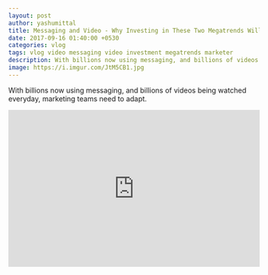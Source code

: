 ```yaml
---
layout: post
author: yashumittal
title: Messaging and Video - Why Investing in These Two Megatrends Will Make You a Better Marketer
date: 2017-09-16 01:40:00 +0530
categories: vlog
tags: vlog video messaging video investment megatrends marketer
description: With billions now using messaging, and billions of videos being watched everyday, marketing teams need to adapt. Here are some best practices that can help
image: https://i.imgur.com/JtM5CB1.jpg
---
```


With billions now using messaging, and billions of videos being watched everyday, marketing teams need to adapt.

<iframe width="100%" height="315" src="https://www.youtube.com/embed/JQLRNQd9u-E?rel=0" frameborder="0" allow="autoplay; encrypted-media" allowfullscreen></iframe>
